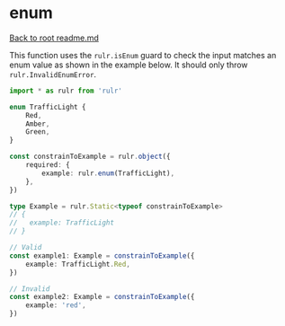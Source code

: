# enum

[Back to root readme.md](../../../readme.md)

This function uses the `rulr.isEnum` guard to check the input matches an enum value as shown in the example below. It should only throw `rulr.InvalidEnumError`.

```ts
import * as rulr from 'rulr'

enum TrafficLight {
	Red,
	Amber,
	Green,
}

const constrainToExample = rulr.object({
	required: {
		example: rulr.enum(TrafficLight),
	},
})

type Example = rulr.Static<typeof constrainToExample>
// {
//   example: TrafficLight
// }

// Valid
const example1: Example = constrainToExample({
	example: TrafficLight.Red,
})

// Invalid
const example2: Example = constrainToExample({
	example: 'red',
})
```
